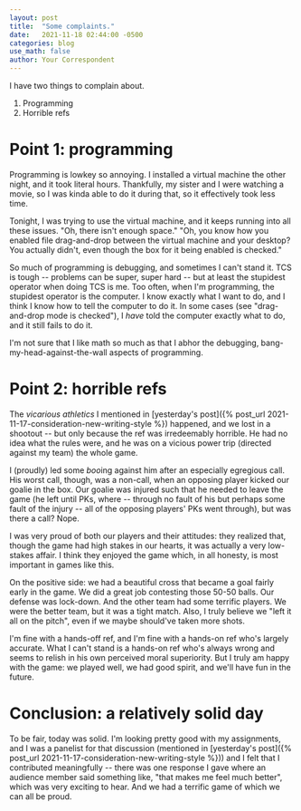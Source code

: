 ```yaml
---
layout: post
title:  "Some complaints."
date:   2021-11-18 02:44:00 -0500
categories: blog
use_math: false
author: Your Correspondent
---
```


I have two things to complain about.

1. Programming
1. Horrible refs

# Point 1: programming

Programming is lowkey so annoying. I installed a virtual machine the other night, and it took literal hours. Thankfully, my sister and I were watching a movie, so I was kinda able to do it during that, so it effectively took less time.

Tonight, I was trying to use the virtual machine, and it keeps running into all these issues. "Oh, there isn't enough space." "Oh, you know how you enabled file drag-and-drop between the virtual machine and your desktop? You actually didn't, even though the box for it being enabled is checked."

So much of programming is debugging, and sometimes I can't stand it. TCS is tough -- problems can be super, super hard -- but at least the stupidest operator when doing TCS is me. Too often, when I'm programming, the stupidest operator is the computer. I know exactly what I want to do, and I think I know how to tell the computer to do it. In some cases (see "drag-and-drop mode is checked"), I *have* told the computer exactly what to do, and it still fails to do it.

I'm not sure that I like math so much as that I abhor the debugging, bang-my-head-against-the-wall aspects of programming.

# Point 2: horrible refs

The *vicarious athletics* I mentioned in [yesterday's post]({% post_url 2021-11-17-consideration-new-writing-style %}) happened, and we lost in a shootout -- but only because the ref was irredeemably horrible. He had no idea what the rules were, and he was on a vicious power trip (directed against my team) the whole game.

I (proudly) led some *boo*ing against him after an especially egregious call. His worst call, though, was a non-call, when an opposing player kicked our goalie in the box. Our goalie was injured such that he needed to leave the game (he left until PKs, where -- through no fault of his but perhaps some fault of the injury -- all of the opposing players' PKs went through), but was there a call? Nope.

I was very proud of both our players and their attitudes: they realized that, though the game had high stakes in our hearts, it was actually a very low-stakes affair. I think they enjoyed the game which, in all honesty, is most important in games like this.

On the positive side: we had a beautiful cross that became a goal fairly early in the game. We did a great job contesting those 50-50 balls. Our defense was lock-down. And the other team had some terrific players. We were the better team, but it was a tight match. Also, I truly believe we "left it all on the pitch", even if we maybe should've taken more shots.

I'm fine with a hands-off ref, and I'm fine with a hands-on ref who's largely accurate. What I can't stand is a hands-on ref who's always wrong and seems to relish in his own perceived moral superiority. But I truly am happy with the game: we played well, we had good spirit, and we'll have fun in the future.

# Conclusion: a relatively solid day

To be fair, today was solid. I'm looking pretty good with my assignments, and I was a panelist for that discussion (mentioned in [yesterday's post]({% post_url 2021-11-17-consideration-new-writing-style %})) and I felt that I contributed meaningfully -- there was one response I gave where an audience member said something like, "that makes me feel much better", which was very exciting to hear. And we had a terrific game of which we can all be proud.



